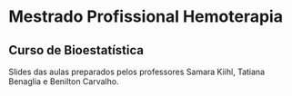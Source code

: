 # Mestrado Profissional Hemoterapia

## Curso de Bioestatística

Slides das aulas preparados pelos professores Samara Kiihl, Tatiana Benaglia e Benilton Carvalho.

